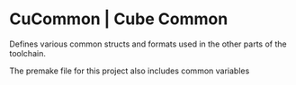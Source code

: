 # CuCommon | Cube Common

Defines various common structs and formats used in the other parts of the toolchain.

The premake file for this project also includes common variables